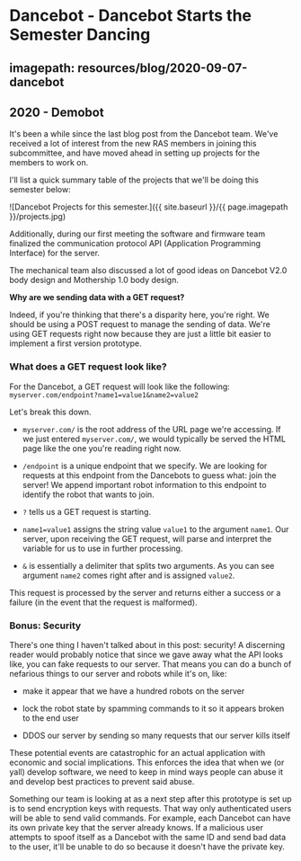 # Dancebot - Dancebot Starts the Semester Dancing
## imagepath: resources/blog/2020-09-07-dancebot
## 2020 - Demobot

It's been a while since the last blog post from the Dancebot team. We've received a lot of interest from the new RAS members in joining this subcommittee, and have moved ahead in setting up projects for the members to work on.

I'll list a quick summary table of the projects that we'll be doing this semester below:

![Dancebot Projects for this semester.]({{ site.baseurl }}/{{ page.imagepath }}/projects.jpg)

Additionally, during our first meeting the software and firmware team finalized the communication protocol API (Application Programming Interface) for the server.

The mechanical team also discussed a lot of good ideas on Dancebot V2.0 body design and Mothership 1.0 body design.

**Why are we sending data with a GET request?**

Indeed, if you're thinking that there's a disparity here, you're right. We should be using a POST request to manage the sending of data. We're using GET requests right now because they are just a little bit easier to implement a first version prototype.

### What does a GET request look like?

For the Dancebot, a GET request will look like the following:
`myserver.com/endpoint?name1=value1&name2=value2`

Let's break this down.

- `myserver.com/` is the root address of the URL page we're accessing. If we just entered `myserver.com/`, we would typically be served the HTML page like the one you're reading right now.

- `/endpoint` is a unique endpoint that we specify. We are looking for requests at this endpoint from the Dancebots to guess what: join the server! We append important robot information to this endpoint to identify the robot that wants to join.

- `?` tells us a GET request is starting.

- `name1=value1` assigns the string value `value1` to the argument `name1`. Our server, upon receiving the GET request, will parse and interpret the variable for us to use in further processing.

- `&` is essentially a delimiter that splits two arguments. As you can see argument `name2` comes right after and is assigned `value2`.

This request is processed by the server and returns either a success or a failure (in the event that the request is malformed).


### Bonus: Security

There's one thing I haven't talked about in this post: security!
A discerning reader would probably notice that since we gave away what the API looks like, you can fake requests to our server. That means you can do a bunch of nefarious things to our server and robots while it's on, like:

- make it appear that we have a hundred robots on the server

- lock the robot state by spamming commands to it so it appears broken to the end user

- DDOS our server by sending so many requests that our server kills itself

These potential events are catastrophic for an actual application with economic and social implications. This enforces the idea that when we (or yall) develop software, we need to keep in mind ways people can abuse it and develop best practices to prevent said abuse.

Something our team is looking at as a next step after this prototype is set up is to send encryption keys with requests. That way only authenticated users will be able to send valid commands. For example, each Dancebot can have its own private key that the server already knows. If a malicious user attempts to spoof itself as a Dancebot with the same ID and send bad data to the user, it'll be unable to do so because it doesn't have the private key.

